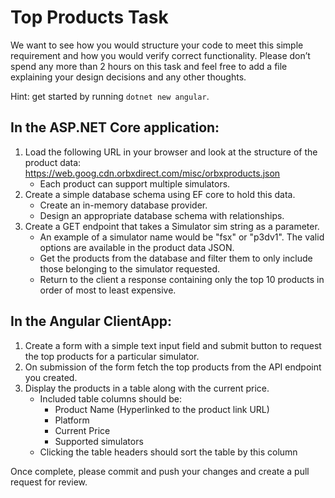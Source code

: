 # Top Products Task
We want to see how you would structure your code to meet this simple requirement and how you would verify correct functionality. Please don’t spend any more than 2 hours on this task and feel free to add a file explaining your design decisions and any other thoughts.

Hint: get started by running `dotnet new angular`.

## In the ASP.NET Core application:
1. Load the following URL in your browser and look at the structure of the product data:
  https://web.goog.cdn.orbxdirect.com/misc/orbxproducts.json
   - Each product can support multiple simulators.
2. Create a simple database schema using EF core to hold this data.
   - Create an in-memory database provider.
   - Design an appropriate database schema with relationships.
3. Create a GET endpoint that takes a Simulator sim string as a parameter.
   - An example of a simulator name would be "fsx" or "p3dv1". The valid options are available in the product data JSON.
   - Get the products from the database and filter them to only include those belonging to the simulator requested.
   - Return to the client a response containing only the top 10 products in order of most to least expensive.

## In the Angular ClientApp:
1. Create a form with a simple text input field and submit button to request the top products for a particular simulator.
2. On submission of the form fetch the top products from the API endpoint you created.
3. Display the products in a table along with the current price.
   - Included table columns should be:
     - Product Name (Hyperlinked to the product link URL)
     - Platform
     - Current Price
     - Supported simulators
   - Clicking the table headers should sort the table by this column

Once complete, please commit and push your changes and create a pull request for review.

